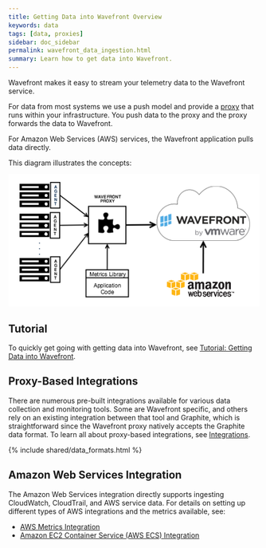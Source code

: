 ```yaml
---
title: Getting Data into Wavefront Overview
keywords: data
tags: [data, proxies]
sidebar: doc_sidebar
permalink: wavefront_data_ingestion.html
summary: Learn how to get data into Wavefront.
---
```

Wavefront makes it easy to stream your telemetry data to the Wavefront service.
 
For data from most systems we use a push model and provide a [proxy](proxies.html) that runs within your infrastructure. You push data to the proxy and the proxy forwards the data to Wavefront.
 
For Amazon Web Services (AWS) services, the Wavefront application pulls data directly.
 
This diagram illustrates the concepts:
 
![wavefront architecture](images/integrations_data_collector.png)
 
## Tutorial

To quickly get going with getting data into Wavefront, see [Tutorial: Getting Data into Wavefront](tutorial_data_ingestion.html).

## Proxy-Based Integrations

There are numerous pre-built integrations available for various data collection and monitoring tools. Some are Wavefront specific, and others rely on an existing integration between that tool and Graphite, which is straightforward since the Wavefront proxy natively accepts the Graphite data format. To learn all about proxy-based integrations, see [Integrations](integrations.html).

{% include shared/data_formats.html %}

## Amazon Web Services Integration

The Amazon Web Services integration directly supports ingesting CloudWatch, CloudTrail, and AWS service data. For details on setting up different types of AWS integrations and the metrics available, see:

- [AWS Metrics Integration](integrations_aws_metrics.html)
- [Amazon EC2 Container Service (AWS ECS) Integration](integrations_aws_ecs.html)